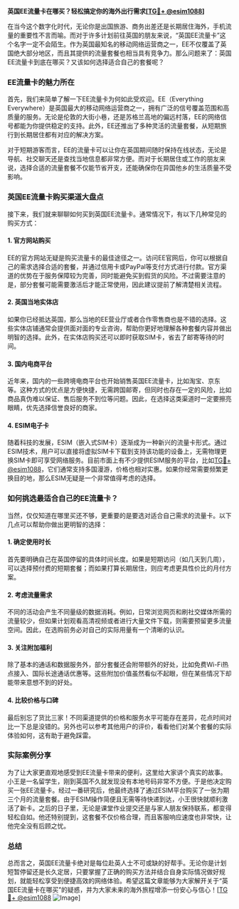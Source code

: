 **英国EE流量卡在哪买？轻松搞定你的海外出行需求[[TG💪+ @esim1088](https://t.me/s/esim1088)]**

在当今这个数字化时代，无论你是出国旅游、商务出差还是长期居住海外，手机流量的重要性不言而喻。而对于许多计划前往英国的朋友来说，“英国EE流量卡”这个名字一定不会陌生。作为英国最知名的移动网络运营商之一，EE不仅覆盖了英国绝大部分地区，而且其提供的流量套餐也相当具有竞争力。那么问题来了：英国EE流量卡到底在哪买？又该如何选择适合自己的套餐呢？

### EE流量卡的魅力所在

首先，我们来简单了解一下EE流量卡为何如此受欢迎。EE（Everything Everywhere）是英国最大的移动网络运营商之一，拥有广泛的信号覆盖范围和高质量的服务。无论是伦敦的大街小巷，还是苏格兰高地的偏远村落，EE的网络信号都能为你提供稳定的支持。此外，EE还推出了多种灵活的流量套餐，从短期旅行到长期居住都有对应的解决方案。

对于短期游客而言，EE的流量卡可以让你在英国期间随时保持在线状态，无论是导航、社交聊天还是查找当地信息都非常方便。而对于长期居住或工作的朋友来说，选择合适的流量套餐不仅能节省开支，还能确保你在异国他乡的生活质量不受影响。

### 英国EE流量卡购买渠道大盘点

接下来，我们就来聊聊如何买到英国EE流量卡。通常情况下，有以下几种常见的购买方式：

#### 1. 官方网站购买

EE的官方网站无疑是购买流量卡的最佳途径之一。访问EE官网后，你可以根据自己的需求选择合适的套餐，并通过信用卡或PayPal等支付方式进行付款。官方渠道的优势在于服务保障较为完善，同时能避免买到假货的风险。不过需要注意的是，部分套餐可能需要激活后才能正常使用，因此建议提前了解清楚相关流程。

#### 2. 英国当地实体店

如果你已经抵达英国，那么当地的EE营业厅或者合作零售商也是不错的选择。这些实体店铺通常会提供面对面的专业咨询，帮助你更好地理解各种套餐内容并做出明智的选择。此外，在实体店购买还可以即时获取SIM卡，省去了邮寄等待的时间。

#### 3. 国内电商平台

近年来，国内的一些跨境电商平台也开始销售英国EE流量卡，比如淘宝、京东等。这种方式的优点是方便快捷，无需跨国邮寄，但同时也存在一定的风险，比如商品真伪难以保证、售后服务不到位等问题。因此，在选择这类渠道时一定要擦亮眼睛，优先选择信誉良好的商家。

#### 4. ESIM电子卡

随着科技的发展，ESIM（嵌入式SIM卡）逐渐成为一种新兴的流量卡形式。通过ESIM技术，用户可以直接将虚拟SIM卡下载到支持该功能的设备上，无需物理更换SIM卡即可享受网络服务。目前市面上有不少提供ESIM服务的平台，比如[TG💪+ @esim1088](https://t.me/s/esim1088)，它们通常支持多国漫游，价格也相对实惠。如果你经常需要频繁更换目的地，那么ESIM无疑是一个非常值得考虑的选择。

### 如何挑选最适合自己的EE流量卡？

当然，仅仅知道在哪里买还不够，更重要的是要选对适合自己需求的流量卡。以下几点可以帮助你做出更明智的选择：

#### 1. 确定使用时长

首先要明确自己在英国停留的具体时间长度。如果是短期访问（如几天到几周），可以选择预付费的短期套餐；而如果打算长期居住，则应考虑更具性价比的月付方案。

#### 2. 考虑流量需求

不同的活动会产生不同量级的数据消耗。例如，日常浏览网页和刷社交媒体所需的流量较少，但如果计划观看高清视频或者进行大量文件下载，则需要预留更多流量空间。因此，在选购前务必对自己的实际用量有一个清晰的认识。

#### 3. 关注附加福利

除了基本的通话和数据服务外，部分套餐还会附带额外的好处，比如免费Wi-Fi热点接入、国际长途通话优惠等。这些附加价值虽然看似不起眼，但在某些情况下却能带来意想不到的好处。

#### 4. 比较价格与口碑

最后别忘了货比三家！不同渠道提供的价格和服务水平可能存在差异，花点时间对比一下总是没错的。另外也可以参考其他用户的评价，看看他们对某个套餐的实际体验如何，这有助于避免踩雷。

### 实际案例分享

为了让大家更直观地感受到EE流量卡带来的便利，这里给大家讲个真实的故事。小王是一名留学生，刚到英国不久就发现没有本地号码非常不方便。于是他决定购买一张EE流量卡。经过一番研究后，他最终选择了通过ESIM平台购买了一张为期三个月的流量套餐。由于ESIM操作简便且无需等待快递到达，小王很快就顺利激活了新卡。之后的日子里，无论是课堂作业提交还是与家人朋友保持联系，都变得轻松自如。他还特别提到，这套餐不仅价格合理，而且客服响应速度也非常快，让他完全没有后顾之忧。

### 总结

总而言之，英国EE流量卡绝对是每位赴英人士不可或缺的好帮手。无论你是计划短暂停留还是长久定居，只要掌握了正确的购买方法并结合自身实际情况做好规划，就能轻松享受到便捷高效的网络体验。希望这篇文章能够为大家解开关于“英国EE流量卡在哪买”的疑惑，并为大家未来的海外旅程增添一份安心与信心！[[TG💪+ @esim1088](https://t.me/s/esim1088) ![Image](https://i.postimg.cc/4NQfJmqS/Snipaste-2025-05-13-00-14-12.png)]